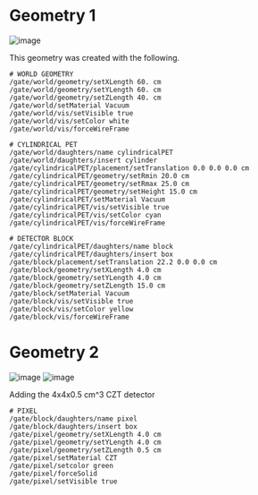 # Geometry 1
![image](https://user-images.githubusercontent.com/44107373/219108093-d059239e-7999-4801-b793-4c7d6460dd13.png)

This geometry was created with the following.

```
# WORLD GEOMETRY
/gate/world/geometry/setXLength 60. cm
/gate/world/geometry/setYLength 60. cm
/gate/world/geometry/setZLength 40. cm
/gate/world/setMaterial Vacuum
/gate/world/vis/setVisible true
/gate/world/vis/setColor white
/gate/world/vis/forceWireFrame
```

```
# CYLINDRICAL PET
/gate/world/daughters/name cylindricalPET
/gate/world/daughters/insert cylinder
/gate/cylindricalPET/placement/setTranslation 0.0 0.0 0.0 cm
/gate/cylindricalPET/geometry/setRmin 20.0 cm
/gate/cylindricalPET/geometry/setRmax 25.0 cm
/gate/cylindricalPET/geometry/setHeight 15.0 cm
/gate/cylindricalPET/setMaterial Vacuum
/gate/cylindricalPET/vis/setVisible true
/gate/cylindricalPET/vis/setColor cyan
/gate/cylindricalPET/vis/forceWireFrame
```

```
# DETECTOR BLOCK
/gate/cylindricalPET/daughters/name block
/gate/cylindricalPET/daughters/insert box
/gate/block/placement/setTranslation 22.2 0.0 0.0 cm
/gate/block/geometry/setXLength 4.0 cm
/gate/block/geometry/setYLength 4.0 cm
/gate/block/geometry/setZLength 15.0 cm
/gate/block/setMaterial Vacuum
/gate/block/vis/setVisible true
/gate/block/vis/setColor yellow
/gate/block/vis/forceWireFrame
```

# Geometry 2
![image](https://user-images.githubusercontent.com/44107373/219119650-5fcdc630-75a1-481e-8403-ac15a4994bf4.png)
![image](https://user-images.githubusercontent.com/44107373/219120103-4e2441df-bf20-42d6-b2c3-83f19981aa72.png)

Adding the 4x4x0.5 cm^3 CZT detector
```
# PIXEL
/gate/block/daughters/name pixel
/gate/block/daughters/insert box
/gate/pixel/geometry/setXLength 4.0 cm
/gate/pixel/geometry/setYLength 4.0 cm
/gate/pixel/geometry/setZLength 0.5 cm
/gate/pixel/setMaterial CZT
/gate/pixel/setcolor green
/gate/pixel/forceSolid
/gate/pixel/setVisible true
```

